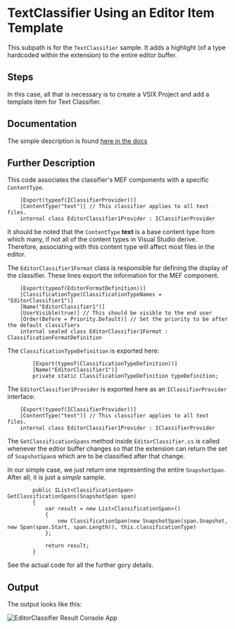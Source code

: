# TextClassifier Using an Editor Item Template
This subpath is for the ```TextClassifier``` sample.  It adds a highlight (of a type hardcoded within the extension) to the entire editor buffer.

## Steps
In this case, all that is necessary is to create a VSIX Project and add a template item for Text Classifier.

## Documentation
The simple description is found [here in the docs](https://docs.microsoft.com/en-us/visualstudio/extensibility/creating-an-extension-with-an-editor-item-template?view=vs-2019#create-a-classifier-extension)

## Further Description
This code associates the classifier's MEF components with a specific `ContentType`.

```Csharp
    [Export(typeof(IClassifierProvider))]
    [ContentType("text")] // This classifier applies to all text files.
    internal class EditorClassifier1Provider : IClassifierProvider
```

It should be noted that the `ContentType` **text**  is a base content type from which many, if not all of the content types in Visual Studio derive.
Therefore, associating with this content type will affect most files in the editor.

The `EditorClassifier1Format` class is responsible for defining the display of the classifier.  These lines export the information for the MEF component.

```Csharp
    [Export(typeof(EditorFormatDefinition))]
    [ClassificationType(ClassificationTypeNames = "EditorClassifier1")]
    [Name("EditorClassifier1")]
    [UserVisible(true)] // This should be visible to the end user
    [Order(Before = Priority.Default)] // Set the priority to be after the default classifiers
    internal sealed class EditorClassifier1Format : ClassificationFormatDefinition
```

The `ClassificationTypeDefinition` is exported here:

```Csharp
        [Export(typeof(ClassificationTypeDefinition))]
        [Name("EditorClassifier1")]
        private static ClassificationTypeDefinition typeDefinition;
```

The `EditorClassifier1Provider` is exported here as an `IClassifierProvider` interface:

```Csharp
    [Export(typeof(IClassifierProvider))]
    [ContentType("text")] // This classifier applies to all text files.
    internal class EditorClassifier1Provider : IClassifierProvider
```

The `GetClassificationSpans` method inside `EditorClassifier.cs` is called whenever the edtior buffer changes 
so that the extension can return the set of `SnapshotSpan`s which are to be classified after that change.

In our simple case, we just return one representing the entire `SnapshotSpan`.  After all, it is just a *simple* sample.

```Csharp
        public IList<ClassificationSpan> GetClassificationSpans(SnapshotSpan span)
        {
            var result = new List<ClassificationSpan>()
            {
                new ClassificationSpan(new SnapshotSpan(span.Snapshot, new Span(span.Start, span.Length)), this.classificationType)
            };

            return result;
        }
```

See the actual code for all the further gory details.   

## Output
The output looks like this:

![EditorClassifier Result Console App](https://user-images.githubusercontent.com/7321962/100626523-d70db500-331d-11eb-9d0c-6bc1497d40a7.jpg)

